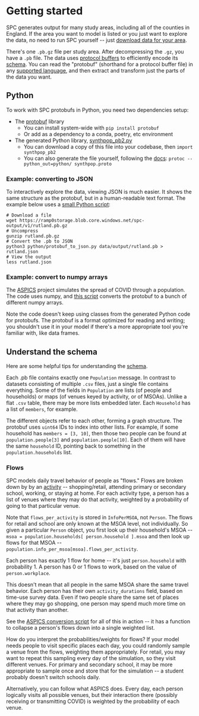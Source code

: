 # Getting started

SPC generates output for many study areas, including all of the counties in
England. If the area you want to model is listed or you just want to explore
the data, no need to run SPC yourself -- just [download data for your
area](outputs.md).

There's one `.pb.gz` file per study area. After decompressing the `.gz`, you
have a `.pb` file. The data uses [protocol
buffers](https://developers.google.com/protocol-buffers/docs/overview) to
efficiently encode its
[schema](https://github.com/dabreegster/uatk-spc/blob/main/synthpop.proto). You
can read the "protobuf" (shorthand for a protocol buffer file) in any
[supported
language](https://developers.google.com/protocol-buffers/docs/overview#cross-lang),
and then extract and transform just the parts of the data you want.

## Python

To work with SPC protobufs in Python, you need two dependencies setup:

- The [protobuf](https://pypi.org/project/protobuf/) library
  - You can install system-wide with `pip install protobuf`
  - Or add as a dependency to a conda, poetry, etc environment
- The generated Python library, [synthpop_pb2.py](https://raw.githubusercontent.com/dabreegster/uatk-spc/main/python/synthpop_pb2.py)
  - You can download a copy of this file into your codebase, then `import synthpop_pb2`
  - You can also generate the file yourself, following the [docs](https://developers.google.com/protocol-buffers/docs/reference/python-generated): `protoc --python_out=python/ synthpop.proto`

### Example: converting to JSON

To interactively explore the data, viewing JSON is much easier. It shows the
same structure as the protobuf, but in a human-readable text format. The
example below uses a [small Python
script](https://github.com/dabreegster/uatk-spc/blob/main/python/protobuf_to_json.py):

```shell
# Download a file
wget https://ramp0storage.blob.core.windows.net/spc-output/v1/rutland.pb.gz
# Uncompress
gunzip rutland.pb.gz
# Convert the .pb to JSON
python3 python/protobuf_to_json.py data/output/rutland.pb > rutland.json
# View the output
less rutland.json
```

### Example: convert to numpy arrays

The [ASPICS](https://github.com/dabreegster/uatk-aspics) project simulates the
spread of COVID through a population. The code uses numpy, and [this
script](https://github.com/dabreegster/ua-aspics/blob/main/convert_snapshot.py)
converts the protobuf to a bunch of different numpy arrays.

Note the code doesn't keep using classes from the generated Python code for
protobufs. The protobuf is a format optimized for reading and writing; you
shouldn't use it in your model if there's a more appropriate tool you're
familiar with, like data frames.

<!-- ## Example: draw all venues

Let's draw the location of all the venues that people visit, color-coding by the type of activity happening there. -->

## Understand the schema

Here are some helpful tips for understanding the
[schema](https://github.com/dabreegster/uatk-spc/blob/main/synthpop.proto).

Each .pb file contains exactly one `Population` message. In contrast to
datasets consisting of multiple `.csv` files, just a single file contains
everything. Some of the fields in `Population` are lists (of people and
households) or maps (of venues keyed by activity, or of MSOAs). Unlike a flat
`.csv` table, there may be more lists embedded later. Each `Household` has a
list of `members`, for example.

The different objects refer to each other, forming a graph structure. The
protobuf uses `uint64` IDs to index into other lists. For example, if some
household has `members = [3, 10]`, then those two people can be found at
`population.people[3]` and `population.people[10]`. Each of them will have the
same `household` ID, pointing back to something in the `population.households`
list.

### Flows

SPC models daily travel behavior of people as "flows." Flows are broken down by
by an
[activity](https://github.com/dabreegster/uatk-spc/blob/feffb857c6fbbd7c2b3dd1f3cb46e67677185897/synthpop.proto#L196)
-- shopping/retail, attending primary or secondary school, working, or staying
at home. For each activity type, a person has a list of venues where they may
do that activity, weighted by a probability of going to that particular venue.

Note that `flows_per_activity` is stored in `InfoPerMSOA`, not `Person`. The
flows for retail and school are only known at the MSOA level, not individually.
So given a particular `Person` object, you first look up their household's MSOA
-- `msoa = population.households[ person.household ].msoa` and then look up
flows for that MSOA -- `population.info_per_msoa[msoa].flows_per_activity`.

Each person has exactly 1 flow for home -- it's just `person.household` with
probability 1. A person has 0 or 1 flows to work, based on the value of
`person.workplace`.

This doesn't mean that all people in the same MSOA share the same travel
behavior. Each person has their own `activity_durations` field, based on
time-use survey data. Even if two people share the same set of places where
they may go shopping, one person may spend much more time on that activity than
another.

See the [ASPICS conversion
script](https://github.com/dabreegster/uatk-aspics/blob/c8ad47cb01b084028b2f8ca90fcf078470efbee0/convert_snapshot.py#L166)
for all of this in action -- it has a function to collapse a person's flows
down into a single weighted list.

How do you interpret the probabilities/weights for flows? If your model needs
people to visit specific places each day, you could randomly sample a venue
from the flows, weighting them appropriately. For retail, you may want to
repeat this sampling every day of the simulation, so they visit different
venues. For primary and secondary school, it may be more appropriate to sample
once and store that for the simulation -- a student probably doesn't switch
schools daily.

Alternatively, you can follow what ASPICS does. Every day, each person
logically visits all possible venues, but their interaction there (possibly
receiving or transmitting COVID) is weighted by the probability of each venue.
